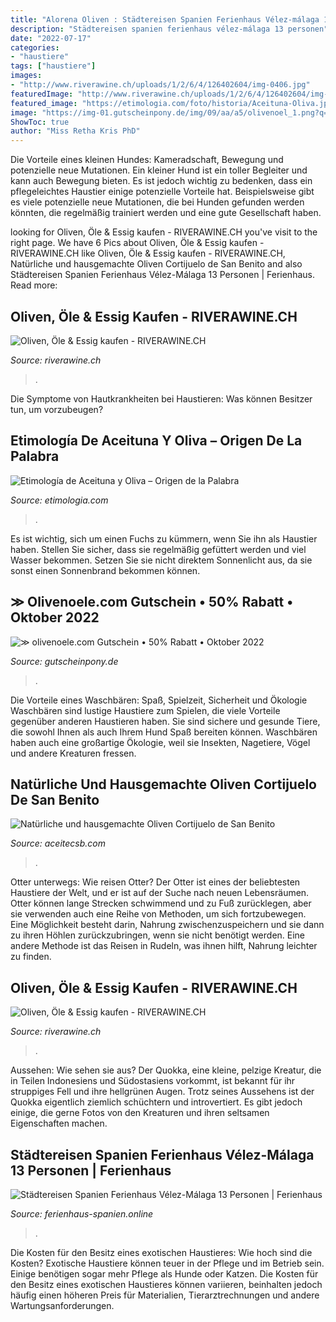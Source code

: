 ```yaml
---
title: "Alorena Oliven : Städtereisen Spanien Ferienhaus Vélez-málaga 13 Personen"
description: "Städtereisen spanien ferienhaus vélez-málaga 13 personen"
date: "2022-07-17"
categories:
- "haustiere"
tags: ["haustiere"]
images:
- "http://www.riverawine.ch/uploads/1/2/6/4/126402604/img-0406.jpg"
featuredImage: "http://www.riverawine.ch/uploads/1/2/6/4/126402604/img-0406.jpg"
featured_image: "https://etimologia.com/foto/historia/Aceituna-Oliva.jpg"
image: "https://img-01.gutscheinpony.de/img/09/aa/a5/olivenoel_1.png?q=70&amp;auto=compress%2Cformat"
ShowToc: true
author: "Miss Retha Kris PhD"
---
```



Die Vorteile eines kleinen Hundes: Kameradschaft, Bewegung und potenzielle neue Mutationen.
Ein kleiner Hund ist ein toller Begleiter und kann auch Bewegung bieten. Es ist jedoch wichtig zu bedenken, dass ein pflegeleichtes Haustier einige potenzielle Vorteile hat. Beispielsweise gibt es viele potenzielle neue Mutationen, die bei Hunden gefunden werden könnten, die regelmäßig trainiert werden und eine gute Gesellschaft haben.

	

		
looking for Oliven, Öle &amp; Essig kaufen - RIVERAWINE.CH you've visit to the right page. We have 6 Pics about Oliven, Öle &amp; Essig kaufen - RIVERAWINE.CH like Oliven, Öle &amp; Essig kaufen - RIVERAWINE.CH, Natürliche und hausgemachte Oliven Cortijuelo de San Benito and also Städtereisen Spanien Ferienhaus Vélez-Málaga 13 Personen | Ferienhaus. Read more:
		
    
## Oliven, Öle &amp; Essig Kaufen - RIVERAWINE.CH

<img loading=lazy src="http://www.riverawine.ch/uploads/1/2/6/4/126402604/img-0406.jpg" onerror="this.onerror=null;this.src='https://tse1.mm.bing.net/th?id=OIP.v2av0S46r-2nKSo5x0J5kgHaJQ&amp;pid=15.1';" alt="Oliven, Öle &amp; Essig kaufen - RIVERAWINE.CH">

_Source: riverawine.ch_

>. 

	

Die Symptome von Hautkrankheiten bei Haustieren: Was können Besitzer tun, um vorzubeugen?

    
## Etimología De Aceituna Y Oliva – Origen De La Palabra

<img loading=lazy src="https://etimologia.com/foto/historia/Aceituna-Oliva.jpg" onerror="this.onerror=null;this.src='https://tse2.mm.bing.net/th?id=OIP.q0RF3EHL8fk-WNzMc-Bo8wHaE8&amp;pid=15.1';" alt="Etimología de Aceituna y Oliva – Origen de la Palabra">

_Source: etimologia.com_

>. 

	

Es ist wichtig, sich um einen Fuchs zu kümmern, wenn Sie ihn als Haustier haben. Stellen Sie sicher, dass sie regelmäßig gefüttert werden und viel Wasser bekommen. Setzen Sie sie nicht direktem Sonnenlicht aus, da sie sonst einen Sonnenbrand bekommen können.

    
## ≫ Olivenoele.com Gutschein • 50% Rabatt • Oktober 2022

<img loading=lazy src="https://img-01.gutscheinpony.de/img/09/aa/a5/olivenoel_1.png?q=70&amp;auto=compress%2Cformat" onerror="this.onerror=null;this.src='https://tse3.mm.bing.net/th?id=OIP.-c6A8bpjqHSXIMkM3d-KFgHaCA&amp;pid=15.1';" alt="≫ olivenoele.com Gutschein • 50% Rabatt • Oktober 2022">

_Source: gutscheinpony.de_

>. 

	

Die Vorteile eines Waschbären: Spaß, Spielzeit, Sicherheit und Ökologie
Waschbären sind lustige Haustiere zum Spielen, die viele Vorteile gegenüber anderen Haustieren haben. Sie sind sichere und gesunde Tiere, die sowohl Ihnen als auch Ihrem Hund Spaß bereiten können. Waschbären haben auch eine großartige Ökologie, weil sie Insekten, Nagetiere, Vögel und andere Kreaturen fressen.

    
## Natürliche Und Hausgemachte Oliven Cortijuelo De San Benito

<img loading=lazy src="https://aceitecsb.com/wp-content/uploads/2018/01/Aceituna-aloreña-manzanilla-705x705.jpg" onerror="this.onerror=null;this.src='https://tse3.mm.bing.net/th?id=OIP.OZLOYexo1WON8gR-D6wuCgHaHa&amp;pid=15.1';" alt="Natürliche und hausgemachte Oliven Cortijuelo de San Benito">

_Source: aceitecsb.com_

>. 

	

Otter unterwegs: Wie reisen Otter?
Der Otter ist eines der beliebtesten Haustiere der Welt, und er ist auf der Suche nach neuen Lebensräumen. Otter können lange Strecken schwimmend und zu Fuß zurücklegen, aber sie verwenden auch eine Reihe von Methoden, um sich fortzubewegen. Eine Möglichkeit besteht darin, Nahrung zwischenzuspeichern und sie dann zu ihren Höhlen zurückzubringen, wenn sie nicht benötigt werden. Eine andere Methode ist das Reisen in Rudeln, was ihnen hilft, Nahrung leichter zu finden.

    
## Oliven, Öle &amp; Essig Kaufen - RIVERAWINE.CH

<img loading=lazy src="https://www.riverawine.ch/uploads/1/2/6/4/126402604/a4387d11-382c-4ca0-af3d-c1876b09ff88_orig.jpg" onerror="this.onerror=null;this.src='https://tse2.mm.bing.net/th?id=OIP.6JbR9c1y9Qnsh-5ZGtAOTwHaJQ&amp;pid=15.1';" alt="Oliven, Öle &amp; Essig kaufen - RIVERAWINE.CH">

_Source: riverawine.ch_

>. 

	

Aussehen: Wie sehen sie aus?
Der Quokka, eine kleine, pelzige Kreatur, die in Teilen Indonesiens und Südostasiens vorkommt, ist bekannt für ihr struppiges Fell und ihre hellgrünen Augen. Trotz seines Aussehens ist der Quokka eigentlich ziemlich schüchtern und introvertiert. Es gibt jedoch einige, die gerne Fotos von den Kreaturen und ihren seltsamen Eigenschaften machen.

    
## Städtereisen Spanien Ferienhaus Vélez-Málaga 13 Personen | Ferienhaus

<img loading=lazy src="https://www.ferienhaus-spanien.online/files32/imagetypes/large/staedtereise-spanien-ferienhaus-velez-malaga-13-personen-malaga.jpg" onerror="this.onerror=null;this.src='https://tse1.mm.bing.net/th?id=OIP.WWG_CzOfxOGagaGncjyS6QHaE8&amp;pid=15.1';" alt="Städtereisen Spanien Ferienhaus Vélez-Málaga 13 Personen | Ferienhaus">

_Source: ferienhaus-spanien.online_

>. 

	

Die Kosten für den Besitz eines exotischen Haustieres: Wie hoch sind die Kosten?
Exotische Haustiere können teuer in der Pflege und im Betrieb sein. Einige benötigen sogar mehr Pflege als Hunde oder Katzen. Die Kosten für den Besitz eines exotischen Haustieres können variieren, beinhalten jedoch häufig einen höheren Preis für Materialien, Tierarztrechnungen und andere Wartungsanforderungen.

